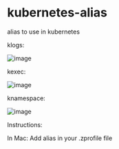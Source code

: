 # kubernetes-alias
alias to use in kubernetes


klogs:


![image](https://github.com/pierinho13/kubernetes-alias/assets/17799110/eb8c3859-a139-4aff-ad51-1c56a8802143)


kexec: 

![image](https://github.com/pierinho13/kubernetes-alias/assets/17799110/b20f2ae3-4af3-4b94-bf39-011e39660d86)


knamespace: 

![image](https://github.com/pierinho13/kubernetes-alias/assets/17799110/a66a499b-9c90-4d34-8323-ce367277ea54)



Instructions:

In Mac:  Add alias in your .zprofile file
